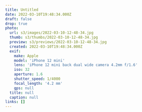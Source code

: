 ```yaml
---
title: Untitled
date: 2022-03-10T19:48:34.000Z
draft: false
drop: true
photo:
  url: s3/images/2022-03-10-12-48-34.jpg
  thumb: s3/thumbs/2022-03-10-12-48-34.jpg
  preview: s3/previews/2022-03-10-12-48-34.jpg
  created: 2022-03-10T19:48:34.000Z
  exif:
    make: Apple
    model: 'iPhone 12 mini'
    lens: 'iPhone 12 mini back dual wide camera 4.2mm f/1.6'
    iso: 32
    aperture: 1.6
    shutter_speed: 1/4000
    focal_length: '4.2 mm'
    gps: null
  title: null
  caption: null
links: []
---
```

